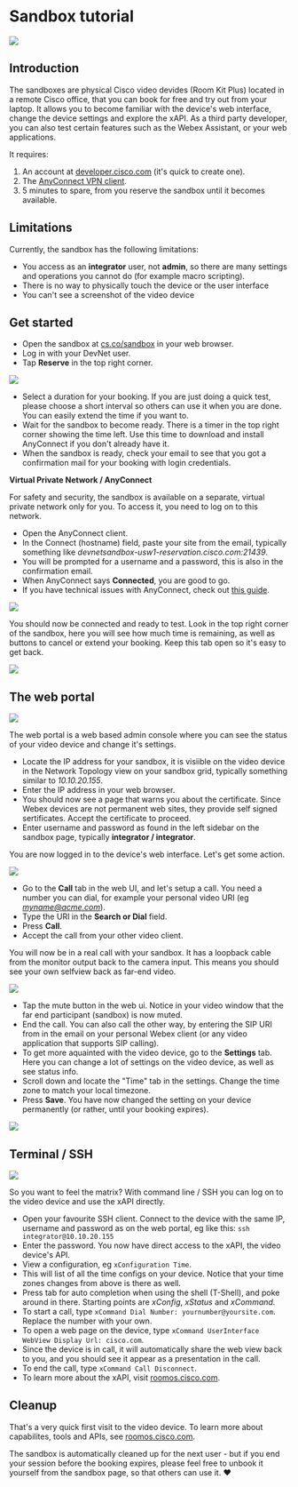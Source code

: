 # Sandbox tutorial

<img src="/doc/images/sandbox/sandbox.png" />

## Introduction

The sandboxes are physical Cisco video devides (Room Kit Plus) located in a remote Cisco office, that you can book for free and try out from your laptop. It allows you to become familiar with the device's web interface, change the device settings and explore the xAPI. As a third party developer, you can also test certain features such as the Webex Assistant, or your web applications.

It requires:

1. An account at [developer.cisco.com](https://developer.cisco.com) (it's quick to create one).
2. The [AnyConnect VPN client](https://developer.cisco.com/site/devnet/sandbox/anyconnect/).
3. 5 minutes to spare, from you reserve the sandbox until it becomes available.

<!-- <img src="/doc/images/sandbox/roomkitpro.jpeg" /> -->

## Limitations

Currently, the sandbox has the following limitations:

- You access as an **integrator** user, not **admin**, so there are many settings and operations you cannot do (for example macro scripting).
- There is no way to physically touch the device or the user interface
- You can't see a screenshot of the video device

## Get started

- Open the sandbox at [cs.co/sandbox](https://cs.co/sandbox) in your web browser.
- Log in with your DevNet user.
- Tap **Reserve** in the top right corner.

<img src="/doc/images/sandbox/reserve.png" />

- Select a duration for your booking. If you are just doing a quick test, please choose a short interval so others can use it when you are done. You can easily extend the time if you want to.
- Wait for the sandbox to become ready. There is a timer in the top right corner showing the time left. Use this time to download and install AnyConnect if you don't already have it.
- When the sandbox is ready, check your email to see that you got a confirmation mail for your booking with login credentials.

**Virtual Private Network / AnyConnect**

For safety and security, the sandbox is available on a separate, virtual private network only for you. To access it, you need to log on to this network.

- Open the AnyConnect client.
- In the Connect (hostname) field, paste your site from the email, typically something like *devnetsandbox-usw1-reservation.cisco.com:21439*.
- You will be prompted for a username and a password, this is also in the confirmation email.
- When AnyConnect says **Connected**, you are good to go.
- If you have technical issues with AnyConnect, check out [this guide](https://devnetsandbox.cisco.com/Docs/VPN_Access/AnyConnect_Connection_Guide.pdf).

<img src="/doc/images/sandbox/anyconnect.png" />

You should now be connected and ready to test. Look in the top right corner of the sandbox, here you will see how much time is remaining, as well as buttons to cancel or extend your booking. Keep this tab open so it's easy to get back.

<img src="/doc/images/sandbox/booking-panel.png" />


## The web portal

<img src="/doc/images/sandbox/web-portal.png" />

The web portal is a web based admin console where you can see the status of your video device and change it's settings.

- Locate the IP address for your sandbox, it is visiible on the video device in the Network Topology view on your sandbox grid, typically something similar to *10.10.20.155*.
- Enter the IP address in your web browser.
- You should now see a page that warns you about the certificate. Since Webex devices are not permanent web sites, they provide self signed sertificates. Accept the certificate to proceed.
- Enter username and password as found in the left sidebar on the sandbox page, typically **integrator / integrator**.

You are now logged in to the device's web interface. Let's get some action.

<img src="/doc/images/sandbox/webui-call.png" />

- Go to the **Call** tab in the web UI, and let's setup a call. You need a number you can dial, for example your personal video URI (eg *myname@acme.com*).
- Type the URI in the **Search or Dial** field.
- Press **Call**.
- Accept the call from your other video client.

You will now be in a real call with your sandbox. It has a loopback cable from the monitor output back to the camera input. This means you should see your own selfview back as far-end video.

<img src="/doc/images/sandbox/selfview.png" />


- Tap the mute button in the web ui. Notice in your video window that the far end participant (sandbox) is now muted.
- End the call. You can also call the other way, by entering the SIP URI from in the email on your personal Webex client (or any video application that supports SIP calling).
- To get more aquainted with the video device, go to the **Settings** tab. Here you can change a lot of settings on the video device, as well as see status info.
- Scroll down and locate the "Time" tab in the settings. Change the time zone to match your local timezone.
- Press **Save**. You have now changed the setting on your device permanently (or rather, until your booking expires).

<img src="/doc/images/sandbox/webui-settings.png" />

<!--
TODO A few more things to test
- Mute/unmute, notice indicators
- Camera control, zoom in a bit (does this work?)
-->

## Terminal / SSH

<img src="/doc/images/sandbox/tshell.png" />

So you want to feel the matrix? With command line / SSH you can log on to the video device and use the xAPI directly.

- Open your favourite SSH client. Connect to the device with the same IP, username and password as on the web portal, eg like this:
`ssh integrator@10.10.20.155`
- Enter the password. You now have direct access to the xAPI, the video device's API.
- View a configuration, eg `xConfiguration Time`.
- This will list of all the time configs on your device. Notice that your time zones changes from above is there as well.
- Press tab for auto completion when using the shell (T-Shell), and poke around in there. Starting points are *xConfig*, *xStatus* and *xCommand*.
- To start a call, type `xCommand Dial Number: yournumber@yoursite.com`. Replace the number with your own.
- To open a web page on the device, type `xCommand UserInterface WebView Display Url: cisco.com`.
- Since the device is in call, it will automatically share the web view back to you, and you should see it appear as a presentation in the call.
- To end the call, type `xCommand Call Disconnect`.
- To learn more about the xAPI, visit [roomos.cisco.com](https://roomos.cisco.com).


<!--
## 3rd Party web developer
How to turn on remote debugging, viewing the web console
 -->

## Cleanup

That's a very quick first visit to the video device. To learn more about capabilites, tools and APIs, see [roomos.cisco.com](https://roomos.cisco.com).

The sandbox is automatically cleaned up for the next user - but if you end your session before the booking expires, please feel free to unbook it yourself from the sandbox page, so that others can use it. ❤️

